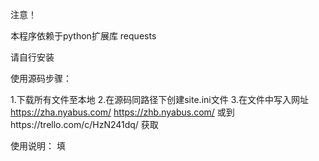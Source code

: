 



注意！

本程序依赖于python扩展库 requests

请自行安装

使用源码步骤：

1.下载所有文件至本地
2.在源码同路径下创建site.ini文件
3.在文件中写入网址 https://zha.nyabus.com/ https://zhb.nyabus.com/ 或到https://trello.com/c/HzN241dq/ 获取



使用说明：
填
